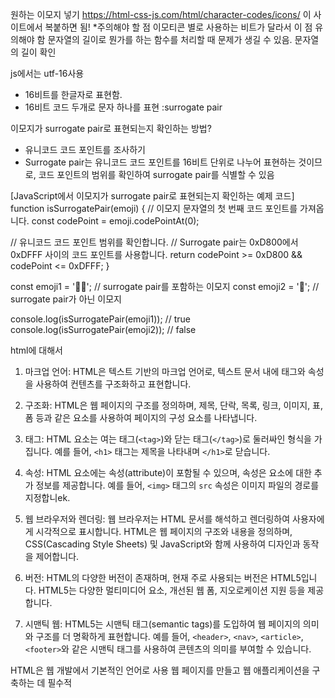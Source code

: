 원하는 이모지 넣기
 https://html-css-js.com/html/character-codes/icons/
 이 사이트에서 복붙하면 됨! 
 *주의해야 할 점
  이모티콘 별로 사용하는 비트가 달라서 이 점 유의해야 함
  문자열의 길이로 뭔가를 하는 함수를 처리할 때 문제가 생길 수 있음.
  문자열의 길이 확인

js에서는 utf-16사용
 - 16비트를 한글자로 표현함.
 - 16비트 코드 두개로 문자 하나를 표현 :surrogate pair

이모지가 surrogate pair로 표현되는지 확인하는 방법?
 - 유니코드 코드 포인트를 조사하기
 - Surrogate pair는 유니코드 코드 포인트를 16비트 단위로 나누어 표현하는 것이므로, 코드 포인트의 범위를 확인하여 surrogate pair를 식별할 수 있음

[JavaScript에서 이모지가 surrogate pair로 표현되는지 확인하는 예제 코드]
function isSurrogatePair(emoji) {
  // 이모지 문자열의 첫 번째 코드 포인트를 가져옵니다.
  const codePoint = emoji.codePointAt(0);

  // 유니코드 코드 포인트 범위를 확인합니다.
  // Surrogate pair는 0xD800에서 0xDFFF 사이의 코드 포인트를 사용합니다.
  return codePoint >= 0xD800 && codePoint <= 0xDFFF;
}

const emoji1 = '🧑‍🎓'; // surrogate pair를 포함하는 이모지
const emoji2 = '🍎';      // surrogate pair가 아닌 이모지

console.log(isSurrogatePair(emoji1)); // true
console.log(isSurrogatePair(emoji2)); // false

html에 대해서
1. 마크업 언어: HTML은 텍스트 기반의 마크업 언어로, 텍스트 문서 내에 태그와 속성을 사용하여 컨텐츠를 구조화하고 표현합니다.

2. 구조화: HTML은 웹 페이지의 구조를 정의하며, 제목, 단락, 목록, 링크, 이미지, 표, 폼 등과 같은 요소를 사용하여 페이지의 구성 요소를 나타냅니다.

3. 태그: HTML 요소는 여는 태그(`<tag>`)와 닫는 태그(`</tag>`)로 둘러싸인 형식을 가집니다. 예를 들어, `<h1>` 태그는 제목을 나타내며 `</h1>`로 닫습니다.

4. 속성: HTML 요소에는 속성(attribute)이 포함될 수 있으며, 속성은 요소에 대한 추가 정보를 제공합니다. 예를 들어, `<img>` 태그의 `src` 속성은 이미지 파일의 경로를 지정합니ek.

5. 웹 브라우저와 렌더링: 웹 브라우저는 HTML 문서를 해석하고 렌더링하여 사용자에게 시각적으로 표시합니다. HTML은 웹 페이지의 구조와 내용을 정의하며, CSS(Cascading Style Sheets) 및 JavaScript와 함께 사용하여 디자인과 동작을 제어합니다.

6. 버전: HTML의 다양한 버전이 존재하며, 현재 주로 사용되는 버전은 HTML5입니다. HTML5는 다양한 멀티미디어 요소, 개선된 웹 폼, 지오로케이션 지원 등을 제공합니다.

7. 시맨틱 웹: HTML5는 시맨틱 태그(semantic tags)를 도입하여 웹 페이지의 의미와 구조를 더 명확하게 표현합니다. 예를 들어, `<header>`, `<nav>`, `<article>`, `<footer>`와 같은 시맨틱 태그를 사용하여 콘텐츠의 의미를 부여할 수 있습니다.

HTML은 웹 개발에서 기본적인 언어로 사용
웹 페이지를 만들고 웹 애플리케이션을 구축하는 데 필수적
